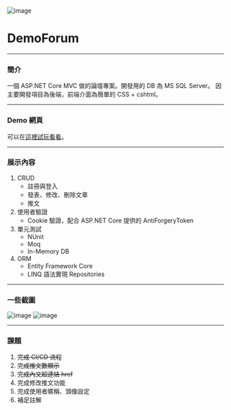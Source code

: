 ![image](https://user-images.githubusercontent.com/82561200/222894826-8f168c78-477a-428e-9af5-7076851f5ceb.png)
# DemoForum
---

### 簡介

一個 ASP.NET Core MVC 做的論壇專案。開發用的 DB 為 MS SQL Server。
因主要開發項目為後端，前端介面為簡單的 CSS + cshtml。

---

### Demo 網頁

可以在[這裡試玩看看](https://demo-forum.teamol-developing.net)。

---

### 展示內容

1. CRUD
    - 註冊與登入
    - 發表、修改、刪除文章
    - 推文
2. 使用者驗證
    - Cookie 驗證，配合 ASP.NET Core 提供的 AntiForgeryToken
3. 單元測試
    - NUnit
    - Moq
    - In-Memory DB
4. ORM
    - Entity Framework Core
    - LINQ 語法實現 Repositories

---

### 一些截圖
![image](https://user-images.githubusercontent.com/82561200/222894835-32222a0b-4c77-460d-b1a4-d3139ccd79d0.png)
![image](https://user-images.githubusercontent.com/82561200/222894845-e3ded71b-d14f-41f4-88f5-436859b79c78.png)

---

### 課題

1. ~~完成 CI/CD 流程~~
2. ~~完成推文數顯示~~
3. ~~完成內文超連結 href~~
4. 完成修改推文功能
5. 完成使用者暱稱、頭像設定
6. 補足註解
